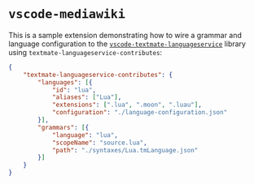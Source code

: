 # `vscode-mediawiki`

This is a sample extension demonstrating how to wire a grammar and language configuration to the [`vscode-textmate-languageservice`]() library using `textmate-languageservice-contributes`:

```json
{
	"textmate-languageservice-contributes": {
		"languages": [{
			"id": "lua",
			"aliases": ["Lua"],
			"extensions": [".lua", ".moon", ".luau"],
			"configuration": "./language-configuration.json"
		}],
		"grammars": [{
			"language": "lua",
			"scopeName": "source.lua",
			"path": "./syntaxes/Lua.tmLanguage.json"
		}]
	}
}
```
